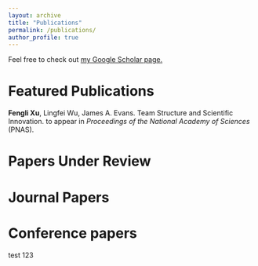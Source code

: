 ```yaml
---
layout: archive
title: "Publications"
permalink: /publications/
author_profile: true
---
```



  Feel free to check out <u><a href="{{author.googlescholar}}">my Google Scholar page</a>.</u>

# Featured Publications

**Fengli Xu**, Lingfei Wu, James A. Evans. Team Structure and Scientific Innovation. to appear in  *Proceedings of the National Academy of Sciences* (PNAS).

# Papers Under Review



# Journal Papers



# Conference papers



test 123
